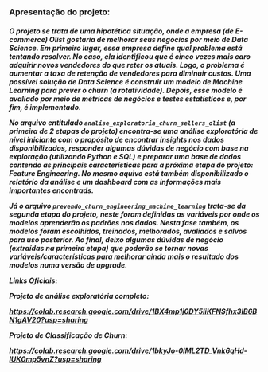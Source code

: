 <html>
<h3> Apresentação do projeto:
<h5>
O projeto se trata de uma hipotética situação, onde a empresa (de E-commerce) Olist gostaria de melhorar seus negócios por meio de Data Science. Em primeiro lugar, essa empresa define qual problema está tentando resolver. No caso, ela identificou que é cinco vezes mais caro adquirir novos vendedores do que reter os atuais. Logo, o problema é aumentar a taxa de retenção de vendedores para diminuir custos. Uma possível solução de Data Science é construir um modelo de Machine Learning para prever o churn (a rotatividade). Depois, esse modelo é avaliado por meio de métricas de negócios e testes estatísticos e, por fim, é implementado.

  
No arquivo entitulado `analise_exploratoria_churn_sellers_olist` (a primeira de 2 etapas do projeto) encontra-se uma análise exploratória de nível iniciante com o propósito de encontrar insights nos dados disponibilizados, responder algumas dúvidas de negócio com base na exploração (utilizando Python e SQL) e preparar uma base de dados contendo as principais características para a próxima etapa do projeto: *Feature Engineering*. No mesmo aquivo está também disponibilizado o relatório da análise e um dashboard com as informações mais importantes encontrads.
  
Já o arquivo `prevendo_churn_engineering_machine_learning` trata-se da segunda etapa do projeto, neste foram definidas as variáveis por onde os modelos aprenderão os padrões nos dados. Nesta fase também, os modelos foram escolhidos, treinados, melhorados, avaliados e salvos para uso posterior. Ao final, deixo algumas dúvidas de negócio (extraídas na primeira etapa) que poderão se tornar novas variáveis/características para melhorar ainda mais o resultado dos modelos numa versão de upgrade.

Links Oficiais:
  
Projeto de análise exploratória completo:
  
https://colab.research.google.com/drive/1BX4mp1j0DY5liKFNSfhx3lB6BN1gAV20?usp=sharing

  
Projeto de Classificação de Churn:

  https://colab.research.google.com/drive/1bkyJo-0IML2TD_Vnk6qHd-lUK0mp5vnZ?usp=sharing

<html>
